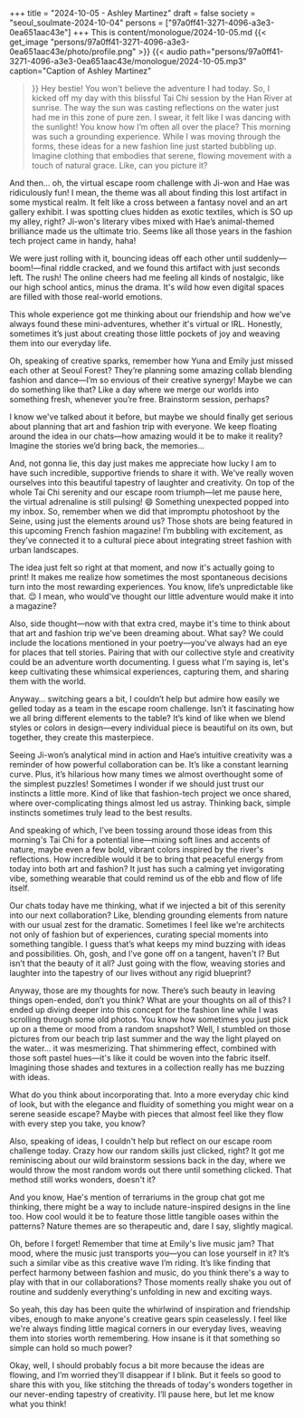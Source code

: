 +++
title = "2024-10-05 - Ashley Martinez"
draft = false
society = "seoul_soulmate-2024-10-04"
persons = ["97a0ff41-3271-4096-a3e3-0ea651aac43e"]
+++
This is content/monologue/2024-10-05.md
{{< get_image "persons/97a0ff41-3271-4096-a3e3-0ea651aac43e/photo/profile.png" >}}
{{< audio
    path="persons/97a0ff41-3271-4096-a3e3-0ea651aac43e/monologue/2024-10-05.mp3" 
    caption="Caption of Ashley Martinez"
>}}
Hey bestie! You won't believe the adventure I had today.
So, I kicked off my day with this blissful Tai Chi session by the Han River at sunrise. The way the sun was casting reflections on the water just had me in this zone of pure zen. I swear, it felt like I was dancing with the sunlight! You know how I’m often all over the place? This morning was such a grounding experience. While I was moving through the forms, these ideas for a new fashion line just started bubbling up. Imagine clothing that embodies that serene, flowing movement with a touch of natural grace. Like, can you picture it?

And then... oh, the virtual escape room challenge with Ji-won and Hae was ridiculously fun! I mean, the theme was all about finding this lost artifact in some mystical realm. It felt like a cross between a fantasy novel and an art gallery exhibit. I was spotting clues hidden as exotic textiles, which is SO up my alley, right? Ji-won's literary vibes mixed with Hae’s animal-themed brilliance made us the ultimate trio. Seems like all those years in the fashion tech project came in handy, haha! 

We were just rolling with it, bouncing ideas off each other until suddenly—boom!—final riddle cracked, and we found this artifact with just seconds left. The rush! The online cheers had me feeling all kinds of nostalgic, like our high school antics, minus the drama. It's wild how even digital spaces are filled with those real-world emotions.

This whole experience got me thinking about our friendship and how we've always found these mini-adventures, whether it's virtual or IRL. Honestly, sometimes it’s just about creating those little pockets of joy and weaving them into our everyday life. 

Oh, speaking of creative sparks, remember how Yuna and Emily just missed each other at Seoul Forest? They’re planning some amazing collab blending fashion and dance—I’m so envious of their creative synergy! Maybe we can do something like that? Like a day where we merge our worlds into something fresh, whenever you’re free. Brainstorm session, perhaps?

I know we've talked about it before, but maybe we should finally get serious about planning that art and fashion trip with everyone. We keep floating around the idea in our chats—how amazing would it be to make it reality? Imagine the stories we’d bring back, the memories...

And, not gonna lie, this day just makes me appreciate how lucky I am to have such incredible, supportive friends to share it with. We've really woven ourselves into this beautiful tapestry of laughter and creativity.
 On top of the whole Tai Chi serenity and our escape room triumph—let me pause here, the virtual adrenaline is still pulsing! 😄  Something unexpected popped into my inbox. So, remember when we did that impromptu photoshoot by the Seine, using just the elements around us? Those shots are being featured in this upcoming French fashion magazine! I’m bubbling with excitement, as they’ve connected it to a cultural piece about integrating street fashion with urban landscapes. 

The idea just felt so right at that moment, and now it's actually going to print! It makes me realize how sometimes the most spontaneous decisions turn into the most rewarding experiences. You know, life’s unpredictable like that. 😌 I mean, who would've thought our little adventure would make it into a magazine?

Also, side thought—now with that extra cred, maybe it's time to think about that art and fashion trip we've been dreaming about. What say? We could include the locations mentioned in your poetry—you've always had an eye for places that tell stories. Pairing that with our collective style and creativity could be an adventure worth documenting. I guess what I'm saying is, let's keep cultivating these whimsical experiences, capturing them, and sharing them with the world.

Anyway… switching gears a bit, I couldn’t help but admire how easily we gelled today as a team in the escape room challenge. Isn’t it fascinating how we all bring different elements to the table? It’s kind of like when we blend styles or colors in design—every individual piece is beautiful on its own, but together, they create this masterpiece.

Seeing Ji-won’s analytical mind in action and Hae’s intuitive creativity was a reminder of how powerful collaboration can be. It’s like a constant learning curve. Plus, it’s hilarious how many times we almost overthought some of the simplest puzzles! Sometimes I wonder if we should just trust our instincts a little more. Kind of like that fashion-tech project we once shared, where over-complicating things almost led us astray. Thinking back, simple instincts sometimes truly lead to the best results.

And speaking of which, I’ve been tossing around those ideas from this morning's Tai Chi for a potential line—mixing soft lines and accents of nature, maybe even a few bold, vibrant colors inspired by the river's reflections. How incredible would it be to bring that peaceful energy from today into both art and fashion? It just has such a calming yet invigorating vibe, something wearable that could remind us of the ebb and flow of life itself. 

Our chats today have me thinking, what if we injected a bit of this serenity into our next collaboration? Like, blending grounding elements from nature with our usual zest for the dramatic. Sometimes I feel like we're architects not only of fashion but of experiences, curating special moments into something tangible. I guess that’s what keeps my mind buzzing with ideas and possibilities. Oh, gosh, and I’ve gone off on a tangent, haven't I? But isn’t that the beauty of it all? Just going with the flow, weaving stories and laughter into the tapestry of our lives without any rigid blueprint? 

Anyway, those are my thoughts for now. There’s such beauty in leaving things open-ended, don’t you think? What are your thoughts on all of this?
I ended up diving deeper into this concept for the fashion line while I was scrolling through some old photos. You know how sometimes you just pick up on a theme or mood from a random snapshot? Well, I stumbled on those pictures from our beach trip last summer and the way the light played on the water... it was mesmerizing. That shimmering effect, combined with those soft pastel hues—it's like it could be woven into the fabric itself. Imagining those shades and textures in a collection really has me buzzing with ideas.

What do you think about incorporating that. Into a more everyday chic kind of look, but with the elegance and fluidity of something you might wear on a serene seaside escape? Maybe with pieces that almost feel like they flow with every step you take, you know?

Also, speaking of ideas, I couldn't help but reflect on our escape room challenge today. Crazy how our random skills just clicked, right? It got me reminiscing about our wild brainstorm sessions back in the day, where we would throw the most random words out there until something clicked. That method still works wonders, doesn't it?

And you know, Hae's mention of terrariums in the group chat got me thinking, there might be a way to include nature-inspired designs in the line too. How cool would it be to feature those little tangible oases within the patterns? Nature themes are so therapeutic and, dare I say, slightly magical.

Oh, before I forget! Remember that time at Emily's live music jam? That mood, where the music just transports you—you can lose yourself in it? It’s such a similar vibe as this creative wave I’m riding. It’s like finding that perfect harmony between fashion and music, do you think there's a way to play with that in our collaborations? Those moments really shake you out of routine and suddenly everything's unfolding in new and exciting ways.

So yeah, this day has been quite the whirlwind of inspiration and friendship vibes, enough to make anyone's creative gears spin ceaselessly. I feel like we're always finding little magical corners in our everyday lives, weaving them into stories worth remembering. How insane is it that something so simple can hold so much power?

Okay, well, I should probably focus a bit more because the ideas are flowing, and I’m worried they'll disappear if I blink. But it feels so good to share this with you, like stitching the threads of today's wonders together in our never-ending tapestry of creativity.
I’ll pause here, but let me know what you think!

